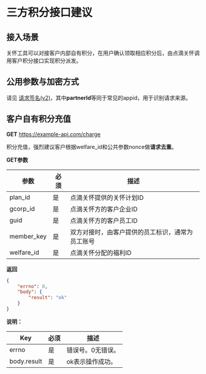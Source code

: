 三方积分接口建议
===============


## 接入场景

关怀工具可以对接客户内部自有积分，在用户确认领取相应积分后，由点滴关怀调用客户积分接口实现积分派发。


## 公用参数与加密方式

请见 [请求签名(v2)](请求签名(v2).md)，其中**partnerId**等同于常见的appid，用于识别请求来源。



## 客户自有积分充值

**GET** https://example-api.com/charge

积分充值，强烈建议客户根据welfare_id和公共参数nonce做**请求去重**。

**GET参数**


参数 | 必须 | 描述
----|------|----
plan_id  |  是 | 点滴关怀提供的关怀计划ID
gcorp_id  |  是  | 点滴关怀方的客户企业ID
guid      |  是  | 点滴关怀方的客户员工ID
member_key |  是  | 双方对接时，由客户提供的员工标识，通常为员工账号
welfare_id  | 是 | 点滴关怀分配的福利ID


**返回**

```json
{
    "errno": 0,
    "body": {
        "result": "ok"
    }
}
```


**说明：**

Key      | 必须   | 描述
---      | ---    | ----
errno   | 是     | 错误号。0无错误。
body.result     | 是     | ok表示操作成功。

